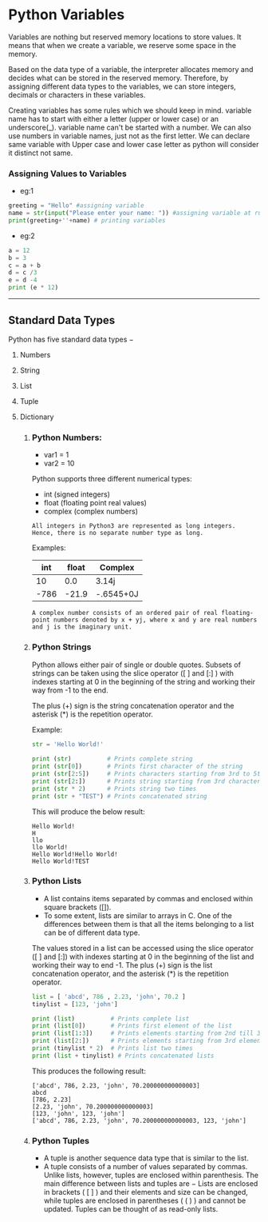 # Python Variables

Variables are nothing but reserved memory locations to store values. It means that when we create a variable, we reserve some space in the memory.

Based on the data type of a variable, the interpreter allocates memory and decides what can be stored in the reserved memory. Therefore, by assigning different data types to the variables, we can store integers, decimals or characters in these variables.

Creating variables has some rules which we should keep in mind.
variable name  has to start with either a letter (upper or lower case) or an underscore(_).
variable name can't be started with a number.
We can also use numbers in variable names, just not as the first letter.
We can declare same variable with Upper case and lower case letter as python will consider it distinct not same.

### Assigning Values to Variables
* eg:1
```python
greeting = "Hello" #assigning variable
name = str(input("Please enter your name: ")) #assigning variable at runtime
print(greeting+''+name) # printing variables
```
* eg:2
```python
a = 12
b = 3
c = a + b
d = c /3
e = d -4
print (e * 12)
```
- - - -
## Standard Data Types
Python has five standard data types −
1. Numbers
2. String
3. List
4. Tuple
5. Dictionary

    1. ### Python Numbers:
        * var1 = 1
        * var2 = 10
        
        Python supports three different numerical types:
        * int (signed integers)
        * float (floating point real values)
        * complex (complex numbers)
        
       ```All integers in Python3 are represented as long integers. Hence, there is no separate number type as long.```
        
        Examples:
        
        int  | float | Complex
        ------------- | ------------- | -------------
        10  |    0.0     |  3.14j
        -786  | -21.9  |  -.6545+0J
        
        ```A complex number consists of an ordered pair of real floating-point numbers denoted by x + yj, where x and y are real numbers and j is the imaginary unit.```
             
    2. ### Python Strings
        Python allows either pair of single or double quotes. Subsets of strings can be taken using the slice operator ([ ] and [:] ) with indexes starting at 0 in the beginning of the string and working their way from -1 to the end.
        
        The plus (+) sign is the string concatenation operator and the asterisk (*) is the repetition operator.
        
        Example:
            
        ```python
        str = 'Hello World!'
             
        print (str)          # Prints complete string
        print (str[0])       # Prints first character of the string
        print (str[2:5])     # Prints characters starting from 3rd to 5th
        print (str[2:])      # Prints string starting from 3rd character
        print (str * 2)      # Prints string two times
        print (str + "TEST") # Prints concatenated string
        ```
             
        This will produce the below result:
        ```text
        Hello World!
        H
        llo
        llo World!
        Hello World!Hello World!
        Hello World!TEST
        ```
    3. ### Python Lists
        * A list contains items separated by commas and enclosed within square brackets ([]).
        * To some extent, lists are similar to arrays in C. One of the differences between them is that all the items belonging to a list can be of different data type.
        
        The values stored in a list can be accessed using the slice operator ([ ] and [:]) with indexes starting at 0 in the beginning of the list and working their way to end -1. The plus (+) sign is the list concatenation operator, and the asterisk (*) is the repetition operator.
        
        ```python
        list = [ 'abcd', 786 , 2.23, 'john', 70.2 ]
        tinylist = [123, 'john']
        
        print (list)          # Prints complete list
        print (list[0])       # Prints first element of the list
        print (list[1:3])     # Prints elements starting from 2nd till 3rd 
        print (list[2:])      # Prints elements starting from 3rd element
        print (tinylist * 2)  # Prints list two times
        print (list + tinylist) # Prints concatenated lists
        ```   
        This produces the following result:
        ```text
        ['abcd', 786, 2.23, 'john', 70.200000000000003]
        abcd
        [786, 2.23]
        [2.23, 'john', 70.200000000000003]
        [123, 'john', 123, 'john']
        ['abcd', 786, 2.23, 'john', 70.200000000000003, 123, 'john']
        ```
    3. ### Python Tuples
        * A tuple is another sequence data type that is similar to the list.
        * A tuple consists of a number of values separated by commas. Unlike lists, however, tuples are enclosed within parenthesis.
        The main difference between lists and tuples are − Lists are enclosed in brackets ( [ ] ) and their elements and size can be changed, while tuples are enclosed in parentheses ( ( ) ) and cannot be updated. Tuples can be thought of as read-only lists.
        
             
        